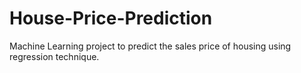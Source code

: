 # House-Price-Prediction
Machine Learning project to predict the sales price of housing using regression technique.
